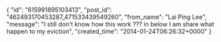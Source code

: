  {
   "id": "615991895103413",
   "post_id": "462493170453287_471533439549260",
   "from_name": "Lai Ping Lee",
   "message": "I still don't know  how this work ??? in below I am share what happen to my eviction",
   "created_time": "2014-01-24T06:26:32+0000"
 }
